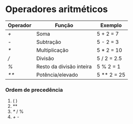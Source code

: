 # Operadores aritméticos

Operador | Função                   | Exemplo
-------- | ------------------------ | -----------
_+_      | Soma                     | 5 + 2 = 7
_-_      | Subtração                | 5 - 2 = 3
_*_      | Multiplicação            | 5 * 2 = 10
_/_      | Divisão                  | 5 / 2 = 2.5
_%_      | Resto da divisão inteira | 5 % 2 = 1
_**_     | Potência/elevado         | 5 ** 2 = 25

### Ordem de precedência

1. ( )
2. **
3. _*_ / %
4. _+ -_